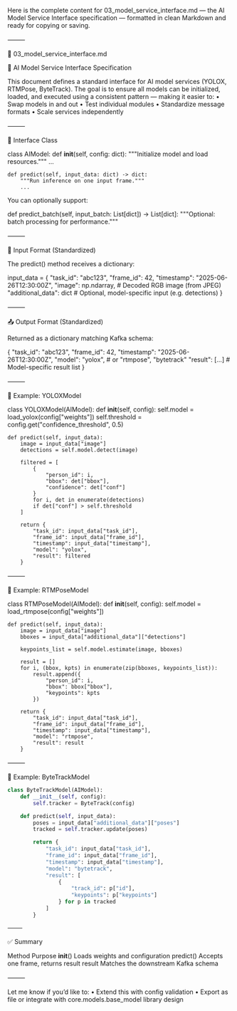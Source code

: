 Here is the complete content for 03_model_service_interface.md — the AI Model Service Interface specification —
formatted in clean Markdown and ready for copying or saving.

⸻

📘 03_model_service_interface.md

🧠 AI Model Service Interface Specification

This document defines a standard interface for AI model services (YOLOX, RTMPose, ByteTrack). The goal is to ensure all
models can be initialized, loaded, and executed using a consistent pattern — making it easier to:
• Swap models in and out
• Test individual modules
• Standardize message formats
• Scale services independently

⸻

📐 Interface Class

class AIModel:
def __init__(self, config: dict):
"""Initialize model and load resources."""
...

    def predict(self, input_data: dict) -> dict:
        """Run inference on one input frame."""
        ...

You can optionally support:

def predict_batch(self, input_batch: List[dict]) -> List[dict]:
"""Optional: batch processing for performance."""

⸻

🧾 Input Format (Standardized)

The predict() method receives a dictionary:

input_data = {
"task_id": "abc123",
"frame_id": 42,
"timestamp": "2025-06-26T12:30:00Z",
"image": np.ndarray, # Decoded RGB image (from JPEG)
"additional_data": dict # Optional, model-specific input (e.g. detections)
}

⸻

📤 Output Format (Standardized)

Returned as a dictionary matching Kafka schema:

{
"task_id": "abc123",
"frame_id": 42,
"timestamp": "2025-06-26T12:30:00Z",
"model": "yolox", # or "rtmpose", "bytetrack"
"result": [...]     # Model-specific result list
}

⸻

🔧 Example: YOLOXModel

class YOLOXModel(AIModel):
def __init__(self, config):
self.model = load_yolox(config["weights"])
self.threshold = config.get("confidence_threshold", 0.5)

    def predict(self, input_data):
        image = input_data["image"]
        detections = self.model.detect(image)

        filtered = [
            {
                "person_id": i,
                "bbox": det["bbox"],
                "confidence": det["conf"]
            }
            for i, det in enumerate(detections)
            if det["conf"] > self.threshold
        ]

        return {
            "task_id": input_data["task_id"],
            "frame_id": input_data["frame_id"],
            "timestamp": input_data["timestamp"],
            "model": "yolox",
            "result": filtered
        }

⸻

🔧 Example: RTMPoseModel

class RTMPoseModel(AIModel):
def __init__(self, config):
self.model = load_rtmpose(config["weights"])

    def predict(self, input_data):
        image = input_data["image"]
        bboxes = input_data["additional_data"]["detections"]

        keypoints_list = self.model.estimate(image, bboxes)

        result = []
        for i, (bbox, kpts) in enumerate(zip(bboxes, keypoints_list)):
            result.append({
                "person_id": i,
                "bbox": bbox["bbox"],
                "keypoints": kpts
            })

        return {
            "task_id": input_data["task_id"],
            "frame_id": input_data["frame_id"],
            "timestamp": input_data["timestamp"],
            "model": "rtmpose",
            "result": result
        }

⸻

🔧 Example: ByteTrackModel

```python
class ByteTrackModel(AIModel):
    def __init__(self, config):
        self.tracker = ByteTrack(config)

    def predict(self, input_data):
        poses = input_data["additional_data"]["poses"]
        tracked = self.tracker.update(poses)

        return {
            "task_id": input_data["task_id"],
            "frame_id": input_data["frame_id"],
            "timestamp": input_data["timestamp"],
            "model": "bytetrack",
            "result": [
                {
                    "track_id": p["id"],
                    "keypoints": p["keypoints"]
                } for p in tracked
            ]
        }

⸻
```

✅ Summary

Method Purpose
__init__()    Loads weights and configuration
predict()    Accepts one frame, returns result
result Matches the downstream Kafka schema

⸻

Let me know if you’d like to:
• Extend this with config validation
• Export as file or integrate with core.models.base_model library design
